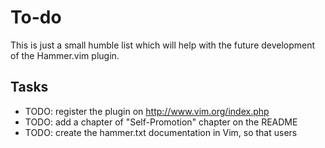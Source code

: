 # To-do #

This is just a small humble list which will help with the future development of the Hammer.vim
plugin.


## Tasks ##


- TODO: register the plugin on http://www.vim.org/index.php
- TODO: add a chapter of "Self-Promotion" chapter on the README
- TODO: create the hammer.txt documentation in Vim, so that users
